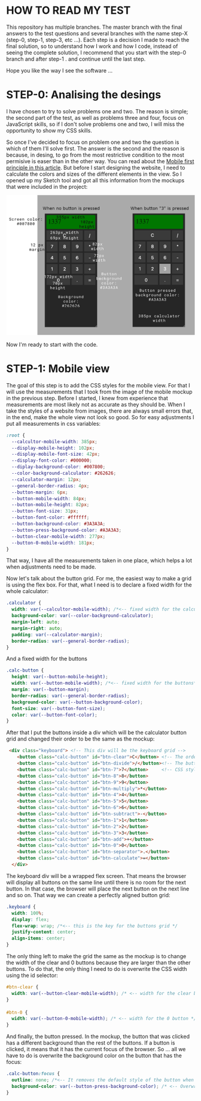# HOW TO READ MY TEST

This repository has multiple branches. The master branch with the final answers to the test questions and several branches with the name step-X (step-0, step-1, step-3, etc ...). Each step is a decision I made to reach the final solution, so to understand how I work and how I code, instead of seeing the complete solution, I recommend that you start with the step-0 branch and after step-1 . and continue until the last step.

Hope you like the way I see the software ...

# STEP-0: Analising the desings
I have chosen to try to solve problems one and two. The reason is simple; the second part of the test, as well as problems three and four, focus on JavaScript skills, so if I don't solve problems one and two, I will miss the opportunity to show my CSS skills.

So once I've decided to focus on problem one and two the question is which of them I'll solve first. The answer is the second and the reason is because, in desing, to go from the most restrictive condition to the most permisive is easer than in the other way. You can read about the [Mobile first principle in this article](https://medium.com/@Vincentxia77/what-is-mobile-first-design-why-its-important-how-to-make-it-7d3cf2e29d00). But before I start designing the website, I need to calculate the colors and sizes of the different elements in the view. So I opened up my Sketch tool and got all this information from the mockups that were included in the project:

![](./desings/calculator-mesures.jpg)

Now I'm ready to start with the code.

# STEP-1: Mobile view
The goal of this step is to add the CSS styles for the mobile view. For that I will use the measurements that I took from the image of the mobile mockup in the previous step. Before I started, I knew from experience that measurements are most likely not as accurate as they should be. When I take the styles of a website from images, there are always small errors that, in the end, make the whole view not look so good. So for easy adjustments I put all measurements in css variables:

```css
:root {
  --calcultor-mobile-width: 385px;
  --display-mobile-height: 102px;
  --display-mobile-font-size: 42px;
  --display-font-color: #000000;
  --diplay-background-color: #007800;
  --color-background-calculator: #262626;
  --calculator-margin: 12px;
  --general-border-radius: 4px;
  --button-margin: 6px;
  --button-mobile-width: 84px;
  --button-mobile-height: 82px;
  --button-font-size: 31px;
  --button-font-color: #ffffff;
  --button-background-color: #3A3A3A;
  --button-press-background-color: #A3A3A3;
  --button-clear-mobile-width: 277px;
  --button-0-mobile-width: 181px;
}
```

That way, I have all the measurements taken in one place, which helps a lot when adjustments need to be made.

Now let's talk about the button grid. For me, the easiest way to make a grid is using the flex box. For that, what I need is to declare a fixed width for the whole calculator:

```css
.calculator {
  width: var(--calcultor-mobile-width); /*<-- fixed width for the calculator */
  background-color: var(--color-background-calculator);
  margin-left: auto;
  margin-right: auto;
  padding: var(--calculator-margin);
  border-radius: var(--general-border-radius);
}
```

And a fixed width for the buttons

```css
.calc-button {
  height: var(--button-mobile-height);
  width: var(--button-mobile-width); /*<-- fixed width for the buttons*/
  margin: var(--button-margin);
  border-radius: var(--general-border-radius);
  background-color: var(--button-background-color);
  font-size: var(--button-font-size);
  color: var(--button-font-color);
}
```

After that I put the buttons inside a div which will be the calculator button grid and changed their order to be the same as the mockup:

```html
 <div class="keyboard"> <!-- This div will be the keyboard grid -->
    <button class="calc-button" id="btn-clear">C</button> <!-- The order of the buttons is the same as that of the mockup. -->
    <button class="calc-button" id="btn-divide">/</button><!-- The buttons are from the calc-button class which has all the common -->
    <button class="calc-button" id="btn-7">7</button>     <!-- CSS styles for calculator buttons -->
    <button class="calc-button" id="btn-8">8</button>
    <button class="calc-button" id="btn-9">9</button>
    <button class="calc-button" id="btn-multiply">*</button>
    <button class="calc-button" id="btn-4">4</button>
    <button class="calc-button" id="btn-5">5</button>
    <button class="calc-button" id="btn-6">6</button>
    <button class="calc-button" id="btn-subtract">-</button>
    <button class="calc-button" id="btn-1">1</button>
    <button class="calc-button" id="btn-2">2</button>
    <button class="calc-button" id="btn-3">3</button>
    <button class="calc-button" id="btn-add">+</button>
    <button class="calc-button" id="btn-0">0</button>
    <button class="calc-button" id="btn-separator">.</button>
    <button class="calc-button" id="btn-calculate">=</button>
  </div>
```
The keyboard div will be a wrapped flex screen. That means the browser will display all buttons on the same line until there is no room for the next button. In that case, the browser will place the next button on the next line and so on. That way we can create a perfectly aligned button grid:

```css
.keyboard {
  width: 100%;
  display: flex;
  flex-wrap: wrap; /*<-- this is the key for the buttons grid */
  justify-content: center;
  align-items: center;
}
```

The only thing left to make the grid the same as the mockup is to change the width of the clear and 0 buttons because they are larger than the other buttons. To do that, the only thing I need to do is overwrite the CSS width using the id selector:

```css
#btn-clear {
  width: var(--button-clear-mobile-width); /* <-- width for the clear button */
}

#btn-0 {
  width: var(--button-0-mobile-width); /* <-- width for the 0 button */
}
```

And finally, the button pressed. In the mockup, the button that was clicked has a different background than the rest of the buttons. If a button is clicked, it means that it has the current focus of the browser. So ... all we have to do is overwrite the background color on the button that has the focus:

```css
.calc-button:focus {
  outline: none; /*<-- It removes the default style of the button when it has the focus */
  background-color: var(--button-press-background-color); /* <-- Overwrite the background color with the focus */
}
```

